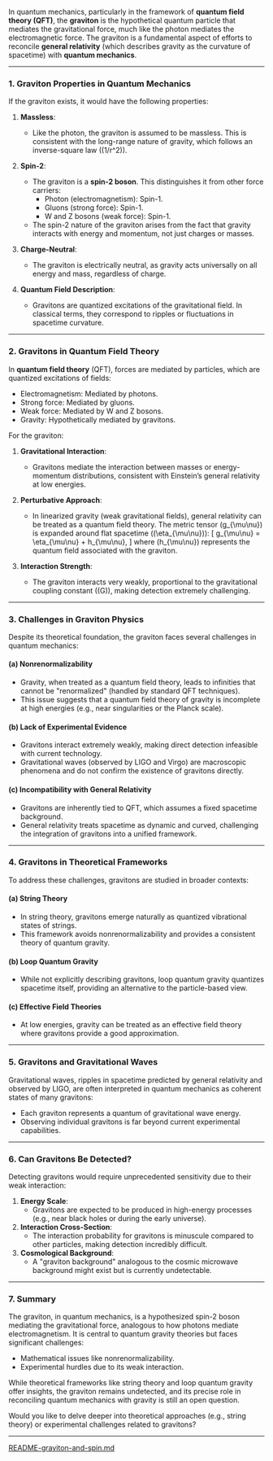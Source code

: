 In quantum mechanics, particularly in the framework of **quantum field theory (QFT)**, the **graviton** is the hypothetical quantum particle that mediates the gravitational force, much like the photon mediates the electromagnetic force. The graviton is a fundamental aspect of efforts to reconcile **general relativity** (which describes gravity as the curvature of spacetime) with **quantum mechanics**.

---

### **1. Graviton Properties in Quantum Mechanics**
If the graviton exists, it would have the following properties:

1. **Massless**:
   - Like the photon, the graviton is assumed to be massless. This is consistent with the long-range nature of gravity, which follows an inverse-square law (\(1/r^2\)).

2. **Spin-2**:
   - The graviton is a **spin-2 boson**. This distinguishes it from other force carriers:
     - Photon (electromagnetism): Spin-1.
     - Gluons (strong force): Spin-1.
     - W and Z bosons (weak force): Spin-1.
   - The spin-2 nature of the graviton arises from the fact that gravity interacts with energy and momentum, not just charges or masses.

3. **Charge-Neutral**:
   - The graviton is electrically neutral, as gravity acts universally on all energy and mass, regardless of charge.

4. **Quantum Field Description**:
   - Gravitons are quantized excitations of the gravitational field. In classical terms, they correspond to ripples or fluctuations in spacetime curvature.

---

### **2. Gravitons in Quantum Field Theory**
In **quantum field theory** (QFT), forces are mediated by particles, which are quantized excitations of fields:
- Electromagnetism: Mediated by photons.
- Strong force: Mediated by gluons.
- Weak force: Mediated by W and Z bosons.
- Gravity: Hypothetically mediated by gravitons.

For the graviton:
1. **Gravitational Interaction**:
   - Gravitons mediate the interaction between masses or energy-momentum distributions, consistent with Einstein’s general relativity at low energies.

2. **Perturbative Approach**:
   - In linearized gravity (weak gravitational fields), general relativity can be treated as a quantum field theory. The metric tensor \(g_{\mu\nu}\) is expanded around flat spacetime (\(\eta_{\mu\nu}\)):
     \[
     g_{\mu\nu} = \eta_{\mu\nu} + h_{\mu\nu},
     \]
     where \(h_{\mu\nu}\) represents the quantum field associated with the graviton.

3. **Interaction Strength**:
   - The graviton interacts very weakly, proportional to the gravitational coupling constant (\(G\)), making detection extremely challenging.

---

### **3. Challenges in Graviton Physics**
Despite its theoretical foundation, the graviton faces several challenges in quantum mechanics:

#### (a) **Nonrenormalizability**
- Gravity, when treated as a quantum field theory, leads to infinities that cannot be "renormalized" (handled by standard QFT techniques).
- This issue suggests that a quantum field theory of gravity is incomplete at high energies (e.g., near singularities or the Planck scale).

#### (b) **Lack of Experimental Evidence**
- Gravitons interact extremely weakly, making direct detection infeasible with current technology.
- Gravitational waves (observed by LIGO and Virgo) are macroscopic phenomena and do not confirm the existence of gravitons directly.

#### (c) **Incompatibility with General Relativity**
- Gravitons are inherently tied to QFT, which assumes a fixed spacetime background.
- General relativity treats spacetime as dynamic and curved, challenging the integration of gravitons into a unified framework.

---

### **4. Gravitons in Theoretical Frameworks**
To address these challenges, gravitons are studied in broader contexts:

#### (a) **String Theory**
- In string theory, gravitons emerge naturally as quantized vibrational states of strings.
- This framework avoids nonrenormalizability and provides a consistent theory of quantum gravity.

#### (b) **Loop Quantum Gravity**
- While not explicitly describing gravitons, loop quantum gravity quantizes spacetime itself, providing an alternative to the particle-based view.

#### (c) **Effective Field Theories**
- At low energies, gravity can be treated as an effective field theory where gravitons provide a good approximation.

---

### **5. Gravitons and Gravitational Waves**
Gravitational waves, ripples in spacetime predicted by general relativity and observed by LIGO, are often interpreted in quantum mechanics as coherent states of many gravitons:
- Each graviton represents a quantum of gravitational wave energy.
- Observing individual gravitons is far beyond current experimental capabilities.

---

### **6. Can Gravitons Be Detected?**
Detecting gravitons would require unprecedented sensitivity due to their weak interaction:
1. **Energy Scale**:
   - Gravitons are expected to be produced in high-energy processes (e.g., near black holes or during the early universe).
2. **Interaction Cross-Section**:
   - The interaction probability for gravitons is minuscule compared to other particles, making detection incredibly difficult.
3. **Cosmological Background**:
   - A "graviton background" analogous to the cosmic microwave background might exist but is currently undetectable.

---

### **7. Summary**
The graviton, in quantum mechanics, is a hypothesized spin-2 boson mediating the gravitational force, analogous to how photons mediate electromagnetism. It is central to quantum gravity theories but faces significant challenges:
- Mathematical issues like nonrenormalizability.
- Experimental hurdles due to its weak interaction.

While theoretical frameworks like string theory and loop quantum gravity offer insights, the graviton remains undetected, and its precise role in reconciling quantum mechanics with gravity is still an open question.

Would you like to delve deeper into theoretical approaches (e.g., string theory) or experimental challenges related to gravitons?


---

[README-graviton-and-spin.md](https://t2m.io/y5RCaUP)
